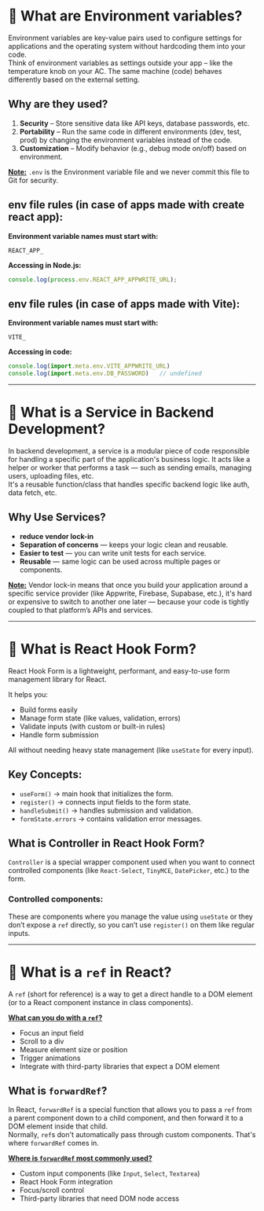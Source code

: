 # 🔧 What are Environment variables?
Environment variables are key-value pairs used to configure settings for applications and the operating system without hardcoding them into your code.  
Think of environment variables as settings outside your app – like the temperature knob on your AC. The same machine (code) behaves differently based on the external setting.

## Why are they used?
1. **Security** – Store sensitive data like API keys, database passwords, etc.
2. **Portability** – Run the same code in different environments (dev, test, prod) by changing the environment variables instead of the code.
3. **Customization** – Modify behavior (e.g., debug mode on/off) based on environment.

**<u>Note:</u>** `.env` is the Environment variable file and we never commit this file to Git for security.

## env file rules (in case of apps made with create react app):
**Environment variable names must start with:**
```nginx
REACT_APP_
```

**Accessing in Node.js:**
```js
console.log(process.env.REACT_APP_APPWRITE_URL);
```

## env file rules (in case of apps made with Vite):
**Environment variable names must start with:**

```nginx
VITE_
```

**Accessing in code:**

```js
console.log(import.meta.env.VITE_APPWRITE_URL)
console.log(import.meta.env.DB_PASSWORD)   // undefined
```

---

# 🔧 What is a Service in Backend Development?
In backend development, a service is a modular piece of code responsible for handling a specific part of the application's business logic. It acts like a helper or worker that performs a task — such as sending emails, managing users, uploading files, etc.  
It's a reusable function/class that handles specific backend logic like auth, data fetch, etc.

## Why Use Services?
- **reduce vendor lock-in**
- **Separation of concerns** — keeps your logic clean and reusable.
- **Easier to test** — you can write unit tests for each service.
- **Reusable** — same logic can be used across multiple pages or components.

**<u>Note:</u>** Vendor lock-in means that once you build your application around a specific service provider (like Appwrite, Firebase, Supabase, etc.), it's hard or expensive to switch to another one later — because your code is tightly coupled to that platform’s APIs and services.

---

# 🔹 What is React Hook Form?
React Hook Form is a lightweight, performant, and easy-to-use form management library for React.

It helps you:

- Build forms easily
- Manage form state (like values, validation, errors)
- Validate inputs (with custom or built-in rules)
- Handle form submission

All without needing heavy state management (like `useState` for every input).

## Key Concepts:
- `useForm()` → main hook that initializes the form.
- `register()` → connects input fields to the form state.
- `handleSubmit()` → handles submission and validation.
- `formState.errors` → contains validation error messages.

## What is Controller in React Hook Form?
`Controller` is a special wrapper component used when you want to connect controlled components (like `React-Select`, `TinyMCE`, `DatePicker`, etc.) to the form.

### Controlled components:
These are components where you manage the value using `useState` or they don’t expose a `ref` directly, so you can’t use `register()` on them like regular inputs.

---

# 🔹 What is a `ref` in React?
A `ref` (short for reference) is a way to get a direct handle to a DOM element (or to a React component instance in class components).

**<u>What can you do with a `ref`?</u>**
- Focus an input field
- Scroll to a div
- Measure element size or position
- Trigger animations
- Integrate with third-party libraries that expect a DOM element

## What is `forwardRef`?
In React, `forwardRef` is a special function that allows you to pass a `ref` from a parent component down to a child component, and then forward it to a DOM element inside that child.  
Normally, `ref`s don't automatically pass through custom components. That's where `forwardRef` comes in.

**<u>Where is `forwardRef` most commonly used?</u>**
- Custom input components (like `Input`, `Select`, `Textarea`)
- React Hook Form integration
- Focus/scroll control
- Third-party libraries that need DOM node access